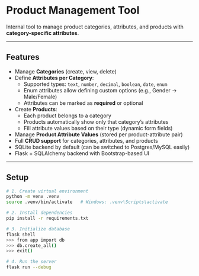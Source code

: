 # Product Management Tool

Internal tool to manage product categories, attributes, and products with **category-specific attributes**.

---

## Features
- Manage **Categories** (create, view, delete)  
- Define **Attributes per Category**:
  - Supported types: `text`, `number`, `decimal`, `boolean`, `date`, `enum`
  - Enum attributes allow defining custom options (e.g., Gender → Male/Female)
  - Attributes can be marked as **required** or optional  
- Create **Products**:
  - Each product belongs to a category
  - Products automatically show only that category’s attributes
  - Fill attribute values based on their type (dynamic form fields)
- Manage **Product Attribute Values** (stored per product-attribute pair)
- Full **CRUD support** for categories, attributes, and products
- SQLite backend by default (can be switched to Postgres/MySQL easily)
- Flask + SQLAlchemy backend with Bootstrap-based UI  

---

## Setup

```bash
# 1. Create virtual environment
python -m venv .venv
source .venv/bin/activate   # Windows: .venv\Scripts\activate

# 2. Install dependencies
pip install -r requirements.txt

# 3. Initialize database
flask shell
>>> from app import db
>>> db.create_all()
>>> exit()

# 4. Run the server
flask run --debug
